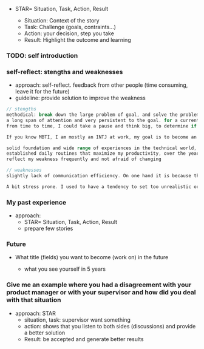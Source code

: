 - STAR= Situation, Task, Action, Result

  - Situation: Context of the story
  - Task: Challenge (goals, contraints...)
  - Action: your decision, step you take
  - Result: Highlight the outcome and learning

### TODO: self introduction

### self-reflect: stengths and weaknesses

- approach: self-reflect. feedback from other people (time consuming, leave it for the future)
- guideline: provide solution to improve the weakness

```go
// stengths
methodical: break down the large problem of goal, and solve the problem with priorities or the level of optimization
a long span of attention and very persistent to the goal. for a current task
from time to time, I could take a pause and think big, to determine if I can optimize the flow and the tasks set, to allow me to reach the goal better and fast.

If you know MBTI, I am mostly an INTJ at work, my goal is to become an ENTJ

solid foundation and wide range of experiences in the technical world, and have a passion to it.
established daily routines that maximize my productivity, over the year
reflect my weakness frequently and not afraid of changing

// weaknesses
slightly lack of communication efficiency. On one hand it is because that I am a immigrant, and it also because that I spent most the time, over a year, diving into my technical skills development. In recent monthes, I have been trying to improve it by exchanging ideas and thought to my parents and friends, and working in part time.

A bit stress prone. I used to have a tendency to set too unrealistic or strict time-contrainted goals and work restlessly. I trying to combact stress by improve my workflow and relax more efficiently. And I have gain understanding to my current limit and be more realistic about my personal goal.
```

### My past experience

- approach:
  - STAR= Situation, Task, Action, Result
  - prepare few stories

### Future

- What title (fields) you want to become (work on) in the future

  - what you see yourself in 5 years

### Give me an example where you had a disagreement with your product manager or with your supervisor and how did you deal with that situation

- approach: STAR
  - situation, task: supervisor want something
  - action: shows that you listen to both sides (discussions) and provide a better solution
  - Result: be accepted and generate better results
